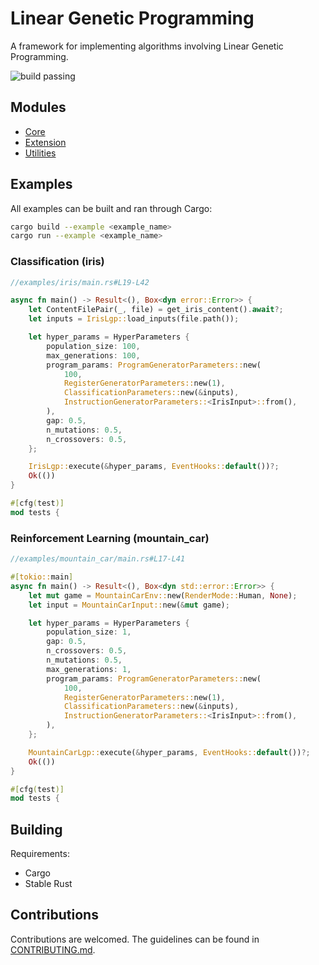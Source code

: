 # Linear Genetic Programming

A framework for implementing algorithms involving Linear Genetic Programming.

![build passing](https://github.com/urmzd/linear-genetic-programming/actions/workflows/develop.yml/badge.svg)

## Modules

-   [Core](src/core/)
-   [Extension](src/extensions/)
-   [Utilities](src/utils/)

## Examples

All examples can be built and ran through Cargo:

```bash
cargo build --example <example_name>
cargo run --example <example_name>
```

### Classification (iris)

```rust
//examples/iris/main.rs#L19-L42

async fn main() -> Result<(), Box<dyn error::Error>> {
    let ContentFilePair(_, file) = get_iris_content().await?;
    let inputs = IrisLgp::load_inputs(file.path());

    let hyper_params = HyperParameters {
        population_size: 100,
        max_generations: 100,
        program_params: ProgramGeneratorParameters::new(
            100,
            RegisterGeneratorParameters::new(1),
            ClassificationParameters::new(&inputs),
            InstructionGeneratorParameters::<IrisInput>::from(),
        ),
        gap: 0.5,
        n_mutations: 0.5,
        n_crossovers: 0.5,
    };

    IrisLgp::execute(&hyper_params, EventHooks::default())?;
    Ok(())
}

#[cfg(test)]
mod tests {
```

### Reinforcement Learning (mountain_car)

```rust
//examples/mountain_car/main.rs#L17-L41

#[tokio::main]
async fn main() -> Result<(), Box<dyn std::error::Error>> {
    let mut game = MountainCarEnv::new(RenderMode::Human, None);
    let input = MountainCarInput::new(&mut game);

    let hyper_params = HyperParameters {
        population_size: 1,
        gap: 0.5,
        n_crossovers: 0.5,
        n_mutations: 0.5,
        max_generations: 1,
        program_params: ProgramGeneratorParameters::new(
            100,
            RegisterGeneratorParameters::new(1),
            ClassificationParameters::new(&inputs),
            InstructionGeneratorParameters::<IrisInput>::from(),
        ),
    };

    MountainCarLgp::execute(&hyper_params, EventHooks::default())?;
    Ok(())
}

#[cfg(test)]
mod tests {
```

## Building

Requirements:

-   Cargo
-   Stable Rust

## Contributions

Contributions are welcomed. The guidelines can be found in [CONTRIBUTING.md](./CONTRIBUTING.md).
